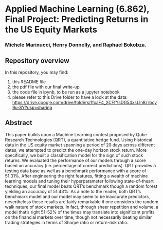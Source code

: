 # Applied Machine Learning (6.862), Final Project: Predicting Returns in the US Equity Markets
### Michele Marinucci, Henry Donnelly, and Raphael Bokobza. 

## Repository overview
In this repository, you may find:
1) this README file
2) the pdf file with our final write-up
3) the code file in ipynb, to be run as a jupyter notebook
4) please refer to this Drive folder to have a look at the data: https://drive.google.com/drive/folders/1fxaF4_XCFfYsDG54xsLIn8zrbcy9u-8Y?usp=sharing

## Abstract
This paper builds upon a Machine Learning contest proposed by Qube Research Technologies
(QRT), a quantitative hedge fund. Using historical data in the US equity market spanning a period
of 20 days across different dates, we attempted to
predict the one-day horizon stock return. More
specifically, we built a classification model for
the sign of such stock returns. We evaluated
the performance of our models through a score
based on accuracy (i.e. percentage of correct predictions). QRT provides a testing data base as
well as a benchmark performance with a score of
51.31%. After engineering the right features, fitting a wealth of machine learning models and tuning their hyperparameter following state-of-theart techniques, our final model beats QRT’s benchmark though a random forest yielding an accuracy
of 51.43%. As a note to the reader, both QRT’s
benchmark model and our model may seem to be
inaccurate predictors, nevertheless these results
are fairly remarkable if one considers the random
walk nature of stock markets. In fact, through
sheer repetition and volume, a model that’s right
51-52% of the times may translate into significant
profits on the financial markets over time, though
not necessarily beating similar trading strategies
in terms of Sharpe ratio or return-risk ratio.

